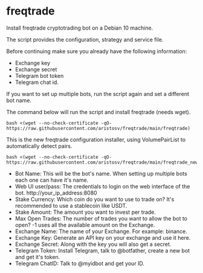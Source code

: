 # freqtrade

Install freqtrade cryptotrading bot on a Debian 10 machine.


The script provides the configuration, strategy and service file.


Before continuing make sure you already have the following information:
- Exchange key
- Exchange secret
- Telegram bot token
- Telegram chat id.

If you want to set up multiple bots, run the script again and set a different bot name.

The command below will run the script and install freqtrade (needs wget).
```
bash <(wget --no-check-certificate -qO- https://raw.githubusercontent.com/aristosv/freqtrade/main/freqtrade)
```

This is the new freqtrade configuration installer, using VolumePairList to automatically detect pairs.
```
bash <(wget --no-check-certificate -qO- https://raw.githubusercontent.com/aristosv/freqtrade/main/freqtrade_new)
```

- Bot Name: This will be the bot's name. When setting up multiple bots each one can have it's name.
- Web UI user/pass: The credentials to login on the web interface of the bot. http://your_ip_address:8080
- Stake Currency: Which coin do you want to use to trade on? It's recommended to use a stablecoin like USDT.
- Stake Amount: The amount you want to invest per trade.
- Max Open Trades: The number of trades you want to allow the bot to open? -1 uses all the available amount on the Exchange.
- Exchange Name: The name of your Exchange. For example: binance.
- Exchange Key: Generate an API key on your exchange and use it here.
- Exchange Secret: Along with the key you will also get a secret.
- Telegram Token: Install Telegram, talk to @botfather, create a new bot and get it's token.
- Telegram ChatID: Talk to @myidbot and get your ID.
